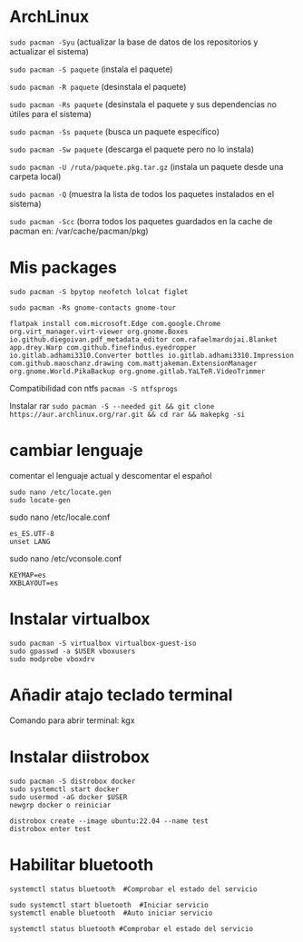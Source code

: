 # ArchLinux

``sudo pacman -Syu``   (actualizar la base de datos de los repositorios y actualizar el sistema)

``sudo pacman -S paquete``   (instala el paquete)

``sudo pacman -R paquete``   (desinstala el paquete)

``sudo pacman -Rs paquete``   (desinstala el paquete y sus dependencias no útiles para el sistema)

``sudo pacman -Ss paquete``   (busca un paquete específico)

``sudo pacman -Sw paquete``   (descarga el paquete pero no lo instala)

``sudo pacman -U /ruta/paquete.pkg.tar.gz``   (instala un paquete desde una carpeta local)

``sudo pacman -Q``   (muestra la lista de todos los paquetes instalados en el sistema)

``sudo pacman -Scc``   (borra todos los paquetes guardados en la cache de pacman en: /var/cache/pacman/pkg)
# Mis packages

``sudo pacman -S bpytop neofetch lolcat figlet``

``sudo pacman -Rs gnome-contacts gnome-tour``

``flatpak install com.microsoft.Edge com.google.Chrome org.virt_manager.virt-viewer org.gnome.Boxes io.github.diegoivan.pdf_metadata_editor com.rafaelmardojai.Blanket app.drey.Warp com.github.finefindus.eyedropper io.gitlab.adhami3310.Converter bottles io.gitlab.adhami3310.Impression com.github.maoschanz.drawing com.mattjakeman.ExtensionManager org.gnome.World.PikaBackup org.gnome.gitlab.YaLTeR.VideoTrimmer`` 

Compatibilidad con ntfs
``pacman -S ntfsprogs``

Instalar rar
``sudo pacman -S --needed git && git clone https://aur.archlinux.org/rar.git && cd rar && makepkg -si``

# cambiar lenguaje

comentar el lenguaje actual y descomentar el español

	sudo nano /etc/locate.gen
	sudo locate-gen
sudo nano /etc/locale.conf

    es_ES.UTF-8
    unset LANG

sudo nano /etc/vconsole.conf

    KEYMAP=es
    XKBLAYOUT=es

# Instalar virtualbox
    sudo pacman -S virtualbox virtualbox-guest-iso
    sudo gpasswd -a $USER vboxusers
    sudo modprobe vboxdrv

# Añadir atajo teclado terminal
Comando para abrir terminal: kgx

# Instalar diistrobox
    sudo pacman -S distrobox docker
    sudo systemctl start docker
    sudo usermod -aG docker $USER
    newgrp docker o reiniciar
    
    distrobox create --image ubuntu:22.04 --name test
    distrobox enter test

# Habilitar bluetooth
    systemctl status bluetooth  #Comprobar el estado del servicio

    sudo systemctl start bluetooth  #Iniciar servicio
    systemctl enable bluetooth  #Auto iniciar servicio

    systemctl status bluetooth #Comprobar el estado del servicio

